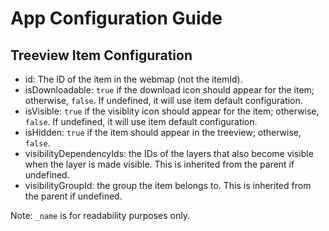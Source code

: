 # App Configuration Guide

## Treeview Item Configuration

- id: The ID of the item in the webmap (not the itemId).
- isDownloadable: `true` if the download icon should appear for the item; otherwise, `false`. If undefined, it will use item default configuration.
- isVisible: `true` if the visiblity icon should appear for the item; otherwise, `false`. If undefined, it will use item default configuration.
- isHidden: `true` if the item should appear in the treeview; otherwise, `false`.
- visibilityDependencyIds: the IDs of the layers that also become visible when the layer is made visible. This is inherited from the parent if undefined.
- visibilityGroupId: the group the item belongs to. This is inherited from the parent if undefined.

Note: `_name` is for readability purposes only.
